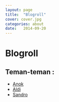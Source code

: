 ```yaml
---
layout: page
title:  "Blogroll"
cover: cover.jpg
categories: about
date:   2014-09-20
---
```


# Blogroll #

## Teman-teman : ##

- [Anok](http://suratnofind.wordpress.com/)  
- [Aldi](http://andrianblogsite.wordpress.com/)  
- [Sandro](http://kauskakininja.wordpress.com/)   